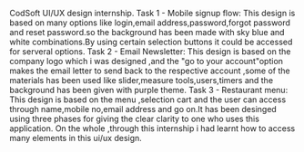 CodSoft UI/UX design internship.
Task 1 - Mobile signup flow: This design is based on many options like login,email address,password,forgot password and reset password.so the background has been made
with sky blue and white combinations.By using certain selection buttons it could be accessed for serveral options.
Task 2 - Email Newsletter: This design is based on the company logo which i was designed ,and the "go to your account"option makes the email letter to send back to the
respective account ,some of the materials has been used like slider,measure tools,users,timers and the background has been given with purple theme.
Task 3 - Restaurant menu: This design is based on the menu ,selection cart and the user can access through name,mobile no,email address and go on.It has been desinged
using three phases for giving the clear clarity to one who uses this application.
On the whole ,through this internship i had learnt how to access many elements in this ui/ux design.
